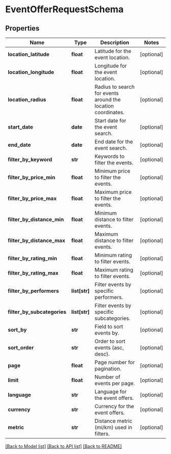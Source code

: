 # EventOfferRequestSchema

## Properties
Name | Type | Description | Notes
------------ | ------------- | ------------- | -------------
**location_latitude** | **float** | Latitude for the event location. | [optional] 
**location_longitude** | **float** | Longitude for the event location. | [optional] 
**location_radius** | **float** | Radius to search for events around the location coordinates. | [optional] 
**start_date** | **date** | Start date for the event search. | [optional] 
**end_date** | **date** | End date for the event search. | [optional] 
**filter_by_keyword** | **str** | Keywords to filter the events. | [optional] 
**filter_by_price_min** | **float** | Minimum price to filter the events. | [optional] 
**filter_by_price_max** | **float** | Maximum price to filter the events. | [optional] 
**filter_by_distance_min** | **float** | Minimum distance to filter events. | [optional] 
**filter_by_distance_max** | **float** | Maximum distance to filter events. | [optional] 
**filter_by_rating_min** | **float** | Minimum rating to filter events. | [optional] 
**filter_by_rating_max** | **float** | Maximum rating to filter events. | [optional] 
**filter_by_performers** | **list[str]** | Filter events by specific performers. | [optional] 
**filter_by_subcategories** | **list[str]** | Filter events by specific subcategories. | [optional] 
**sort_by** | **str** | Field to sort events by. | [optional] 
**sort_order** | **str** | Order to sort events (asc, desc). | [optional] 
**page** | **float** | Page number for pagination. | [optional] 
**limit** | **float** | Number of events per page. | [optional] 
**language** | **str** | Language for the event offers. | [optional] 
**currency** | **str** | Currency for the event offers. | [optional] 
**metric** | **str** | Distance metric (mi/km) used in filters. | [optional] 

[[Back to Model list]](../README.md#documentation-for-models) [[Back to API list]](../README.md#documentation-for-api-endpoints) [[Back to README]](../README.md)

